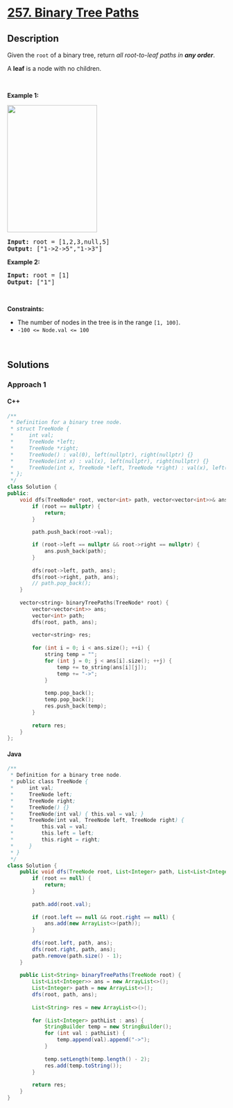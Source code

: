 # [257. Binary Tree Paths](https://leetcode.com/problems/binary-tree-paths)

## Description

<p>Given the <code>root</code> of a binary tree, return <em>all root-to-leaf paths in <strong>any order</strong></em>.</p>

<p>A <strong>leaf</strong> is a node with no children.</p>

<p>&nbsp;</p>
<p><strong class="example">Example 1:</strong></p>
<img alt="" src="https://fastly.jsdelivr.net/gh/doocs/leetcode@main/solution/0200-0299/0257.Binary%20Tree%20Paths/images/paths-tree.jpg" style="width: 207px; height: 293px;" />
<pre>
<strong>Input:</strong> root = [1,2,3,null,5]
<strong>Output:</strong> [&quot;1-&gt;2-&gt;5&quot;,&quot;1-&gt;3&quot;]
</pre>

<p><strong class="example">Example 2:</strong></p>

<pre>
<strong>Input:</strong> root = [1]
<strong>Output:</strong> [&quot;1&quot;]
</pre>

<p>&nbsp;</p>
<p><strong>Constraints:</strong></p>

<ul>
    <li>The number of nodes in the tree is in the range <code>[1, 100]</code>.</li>
    <li><code>-100 &lt;= Node.val &lt;= 100</code></li>
</ul>
<p>&nbsp;</p>

## Solutions

### **Approach 1**

<!-- tabs:start -->

#### C++

```cpp
/**
 * Definition for a binary tree node.
 * struct TreeNode {
 *     int val;
 *     TreeNode *left;
 *     TreeNode *right;
 *     TreeNode() : val(0), left(nullptr), right(nullptr) {}
 *     TreeNode(int x) : val(x), left(nullptr), right(nullptr) {}
 *     TreeNode(int x, TreeNode *left, TreeNode *right) : val(x), left(left), right(right) {}
 * };
 */
class Solution {
public:
    void dfs(TreeNode* root, vector<int> path, vector<vector<int>>& ans) {
        if (root == nullptr) {
            return;
        }
        
        path.push_back(root->val);

        if (root->left == nullptr && root->right == nullptr) {
            ans.push_back(path);
        }
        
        dfs(root->left, path, ans);
        dfs(root->right, path, ans);
        // path.pop_back();
    }
    
    vector<string> binaryTreePaths(TreeNode* root) {
        vector<vector<int>> ans;
        vector<int> path;
        dfs(root, path, ans);
        
        vector<string> res;
        
        for (int i = 0; i < ans.size(); ++i) {
            string temp = "";
            for (int j = 0; j < ans[i].size(); ++j) {
                temp += to_string(ans[i][j]);
                temp += "->";
            }
            
            temp.pop_back();
            temp.pop_back();
            res.push_back(temp);
        }
        
        return res;
    }
};
```

#### Java

```java
/**
 * Definition for a binary tree node.
 * public class TreeNode {
 *     int val;
 *     TreeNode left;
 *     TreeNode right;
 *     TreeNode() {}
 *     TreeNode(int val) { this.val = val; }
 *     TreeNode(int val, TreeNode left, TreeNode right) {
 *         this.val = val;
 *         this.left = left;
 *         this.right = right;
 *     }
 * }
 */
class Solution {
    public void dfs(TreeNode root, List<Integer> path, List<List<Integer>> ans) {
        if (root == null) {
            return;
        }
        
        path.add(root.val);
        
        if (root.left == null && root.right == null) {
            ans.add(new ArrayList<>(path));
        }
        
        dfs(root.left, path, ans);
        dfs(root.right, path, ans);
        path.remove(path.size() - 1);
    }
    
    public List<String> binaryTreePaths(TreeNode root) {
        List<List<Integer>> ans = new ArrayList<>();
        List<Integer> path = new ArrayList<>();
        dfs(root, path, ans);
        
        List<String> res = new ArrayList<>();
        
        for (List<Integer> pathList : ans) {
            StringBuilder temp = new StringBuilder();
            for (int val : pathList) {
                temp.append(val).append("->");
            }
            
            temp.setLength(temp.length() - 2);
            res.add(temp.toString());
        }
        
        return res;
    }
}
```

<!-- tabs:end -->